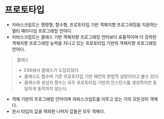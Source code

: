 # 프로토타입

- 자바스크립트는 명령형, 함수형, 프로토타입 기반 객체지향 프로그래밍을 지원하는 멀티 패러다임 프로그래밍 언어다.
- 자바스크립트는 클래스 기반 객체지향 프로그래밍 언어보다 효율적이며 더 강력한 객체지향 프로그래밍 능력을 지니고 있는 프로토타입 기반의 객체지향 프로그래밍 언어다.

> 클래스
>
> - ES6에서 클래스가 도입되었다.
> - 클래스도 함수며 기존 프로토타입 기반 패턴의 문법적 설탕이라고 볼수 있다.
> - 클래스와 생성자 함수는 모두 프로토타입 기반의 인스턴스를 생성하지만 동일하게 동작하지 않는다.

- 객체 기반의 프로그래밍 언어이며 자바스크립트를 이루고 있는 거의 모든것이 객체다.
- 원시 타입의 값을 제외한 나머지 값들은 모두 객체다.
